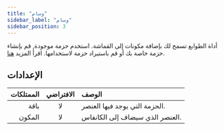 ```yaml
---
title: "وسام"
sidebar_label: "وسام"
sidebar_position: 3
---
```


أداة الطوابع تسمح لك بإضافة مكونات إلى القماشة. استخدم حزمة موجودة, قم بإنشاء حزمة خاصة بك أو قم باستيراد حزمة لاستخدامها. اقرأ المزيد [هنا](../pack).

## الإعدادات

| الممتلكات | الافتراضي | الوصف                           |
| ---------:|:---------:|:------------------------------- |
|      باقة |    لا     | الحزمة التي يوجد فيها العنصر.   |
|    المكون |    لا     | العنصر الذي سيضاف إلى الكانفاس. |
